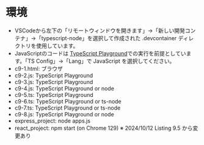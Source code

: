 # 環境
* VSCodeから左下の「リモートウィンドウを開きます」→「新しい開発コンテナ」→「typescript-node」を選択して作成された .devcontainer ディレクトリを使用しています。
* JavaScriptのコードは [TypeScript Playground](https://www.typescriptlang.org/play/)での実行を前提としています。「TS Config」→「Lang」で JavaScript を選択してください。
* c9-1.html: ブラウザ
* c9-2.js: TypeScript Playground
* c9-3.js: TypeScript Playground
* c9-4.js: TypeScript Playground or node
* c9-5.ts: TypeScript Playground
* c9-6.ts: TypeScript Playground or ts-node
* c9-7.ts: TypeScript Playground or ts-node
* c9-8.js: TypeScript Playground or node
* express_project: node apps.js
* react_project: npm start (on Chrome 129) ※ 2024/10/12 Listing 9.5 から変更あり
